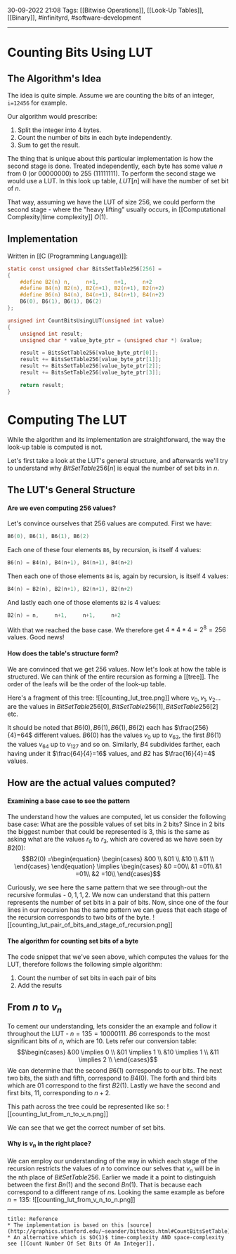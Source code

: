 
30-09-2022 21:08
Tags: [[Bitwise Operations]], [[Look-Up Tables]], [[Binary]], #infinityrd, #software-development 

---

# Counting Bits Using LUT
## The Algorithm's Idea
The idea is quite simple.
Assume we are counting the bits of an integer, `i=12456` for example.

Our algorithm would prescribe:
1. Split the integer into 4 bytes. 
2. Count the number of bits in each byte independently.
3. Sum to get the result.

The thing that is unique about this particular implementation is how the second stage is done.
Treated independently, each byte has some value $n$ from $0$ (or $00000000$) to $255$ ($11111111$). To perform the second stage we would use a LUT.
In this look up table, $LUT[n]$ will have the number of set bit of $n$.

That way, assuming we have the LUT of size 256, we could perform the second stage - where the "heavy lifting" usually occurs, in [[Computational Complexity|time complexity]] $O(1)$. 

## Implementation
Written in [[C (Programming Language)]]:
```C
static const unsigned char BitsSetTable256[256] = 
{
	#define B2(n) n,     n+1,     n+1,     n+2
	#define B4(n) B2(n), B2(n+1), B2(n+1), B2(n+2)
	#define B6(n) B4(n), B4(n+1), B4(n+1), B4(n+2)
	B6(0), B6(1), B6(1), B6(2)
};

unsigned int CountBitsUsingLUT(unsigned int value)
{
	unsigned int result;
	unsigned char * value_byte_ptr = (unsigned char *) &value;

	result = BitsSetTable256[value_byte_ptr[0]];
	result += BitsSetTable256[value_byte_ptr[1]];
	result += BitsSetTable256[value_byte_ptr[2]];
	result += BitsSetTable256[value_byte_ptr[3]];

	return result;
}
```

# Computing The LUT
While the algorithm and its implementation are straightforward, the way the look-up table is computed is not.

Let's first take a look at the LUT's general structure, and afterwards we'll try to understand why $BitSetTable256[n]$ is equal the number of set bits in $n$.

## The LUT's General Structure
#### Are we even computing 256 values?
Let's convince ourselves that 256 values are computed.
First we have:
```C
B6(0), B6(1), B6(1), B6(2)
```

Each one of these four elements `B6`, by recursion, is itself 4 values:
```C
B6(n) = B4(n), B4(n+1), B4(n+1), B4(n+2)
```

Then each one of those elements `B4` is, again by recursion, is itself 4 values:
```C
B4(n) = B2(n), B2(n+1), B2(n+1), B2(n+2)
```

And lastly each one of those elements `B2` is 4 values:
```C
B2(n) = n,     n+1,     n+1,     n+2
```

With that we reached the base case.
We therefore get $4*4*4=2^8=256$ values. Good news!

#### How does the table's structure form?
We are convinced that we get 256 values. Now let's look at how the table is structured.
We can think of the entire recursion as forming a [[tree]]. The order of the leafs will be the order of the look-up table.

Here's a fragment of this tree: 
![[counting_lut_tree.png]]
where $v_0, v_1, v_2...$ are the values in $BitSetTable256[0], BitSetTable256[1], BitSetTable256[2]$ etc.

It should be noted that $B6(0), B6(1), B6(1), B6(2)$ each has $\frac{256}{4}=64$ different values. $B6(0)$ has the values $v_0$ up to $v_{63}$, the first $B6(1)$ the values $v_{64}$ up to $v_{127}$ and so on.
Similarly, $B4$ subdivides farther, each having under it $\frac{64}{4}=16$ values, and $B2$ has $\frac{16}{4}=4$ values.

## How are the actual values computed?
#### Examining a base case to see the pattern
The understand how the values are computed, let us consider the following base case:
What are the possible values of set bits in 2 bits? Since in 2 bits the biggest number that could be represented is 3, this is the same as asking what are the values $r_0$ to $r_3$, which are covered as we have seen by $B2(0)$:
$$B2(0) =\begin{equation}
\begin{cases}
&00 \\
&01 \\
&10 \\
&11 \\
\end{cases}
\end{equation} \implies
\begin{cases}
&0 =00\\
&1 =01\\
&1 =01\\
&2 =10\\
\end{cases}$$

Curiously, we see here the same pattern that we see through-out the recursive formulas - $0, 1, 1, 2$.
We now can understand that this pattern represents the number of set bits in a pair of bits.
Now, since one of the four lines in our recursion has the same pattern we can guess that each stage of the recursion corresponds to two bits of the byte.
![[counting_lut_pair_of_bits_and_stage_of_recursion.png]]

#### The algorithm for counting set bits of a byte
The code snippet that we've seen above, which computes the values for the LUT, therefore follows the following simple algorithm:
1. Count the number of set bits in each pair of bits
2. Add the results

## From $n$ to $v_n$
To cement our understanding, lets consider the an example and follow it throughout the LUT - $n=135=10000111$.
$B6$ corresponds to the most significant bits of $n$, which are $10$.
Lets refer our conversion table:
$$\begin{cases}
&00 \implies 0 \\
&01 \implies 1 \\
&10 \implies 1 \\
&11 \implies 2 \\
\end{cases}$$
We can determine that the second $B6(1)$ corresponds to our bits.
The next two bits, the sixth and fifth, correspond to $B4(0)$.
The forth and third bits which are $01$ correspond to the first $B2(1)$.
Lastly we have the second and first bits, $11$, corresponding to $n+2$.

This path across the tree could be represented like so:
![[counting_lut_from_n_to_v_n.png]]

We can see that we get the correct number of set bits.

#### Why is $v_n$ in the right place?
We can employ our understanding of the way in which each stage of the recursion restricts the values of $n$ to convince our selves that $v_n$ will be in the nth place of $BitSetTable256$.
Earlier we made it a point to distinguish between the first $Bn(1)$ and the second $Bn(1)$. That is because each correspond to a different range of $n$s. 
Looking the same example as before $n=135$:
![[counting_lut_from_v_n_to_n.png]]

---
```ad-note
title: Reference
* The implementation is based on this [source](http://graphics.stanford.edu/~seander/bithacks.html#CountBitsSetTable)
* An alternative which is $O(1)$ time-complexity AND space-complexity see [[Count Number Of Set Bits Of An Integer]].
```
